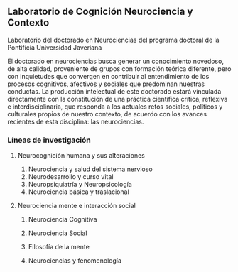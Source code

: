 ## Laboratorio de Cognición Neurociencia y Contexto

Laboratorio del doctorado en Neurociencias del programa doctoral de la Pontificia Universidad Javeriana

El doctorado en neurociencias busca generar un conocimiento novedoso, de alta calidad, proveniente de grupos con formación teórica diferente, pero con inquietudes que convergen en contribuir al entendimiento de los procesos cognitivos, afectivos y sociales que predominan nuestras conductas. La producción intelectual de este doctorado estará vinculada directamente con la constitución de una práctica científica crítica, reflexiva e interdisciplinaria, que responda a los actuales retos sociales, políticos y culturales propios de nuestro contexto, de acuerdo con los avances recientes de esta disciplina: las neurociencias.

### Líneas de investigación

1. Neurocognición humana y sus alteraciones

   1. Neurociencia y salud del sistema nervioso
   2. Neurodesarrollo y curso vital
   3. Neuropsiquiatría y Neuropsicología
   4. Neurociencia básica y traslacional

2. Neurociencia mente e interacción social

   1. Neurociencia Cognitiva

   2. Neurociencia Social

   3. Filosofía de la mente

   4. Neurociencias y fenomenología

      
